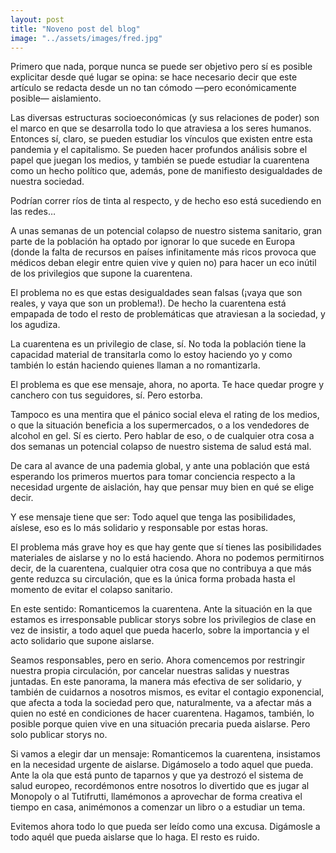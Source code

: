 ```yaml
---
layout: post
title: "Noveno post del blog"
image: "../assets/images/fred.jpg"
---
```

Primero que nada, porque nunca se puede ser objetivo pero sí es posible explicitar desde qué lugar se opina: se hace necesario decir que este artículo se redacta desde un no tan cómodo —pero económicamente posible— aislamiento.

Las diversas estructuras socioeconómicas (y sus relaciones de poder) son el marco en que se desarrolla todo lo que atraviesa a los seres humanos. Entonces sí, claro, se pueden estudiar los vínculos que existen entre esta pandemia y el capitalismo. Se pueden hacer profundos análisis sobre el papel que juegan los medios, y también se puede estudiar la cuarentena como un hecho político que, además, pone de manifiesto desigualdades de nuestra sociedad.

Podrían correr ríos de tinta al respecto, y de hecho eso está sucediendo en las redes…

A unas semanas de un potencial colapso de nuestro sistema sanitario, gran parte de la población ha optado por ignorar lo que sucede en Europa (donde la falta de recursos en países infinitamente más ricos provoca que médicos deban elegir entre quien vive y quien no) para hacer un eco inútil de los privilegios que supone la cuarentena.

El problema no es que estas desigualdades sean falsas (¡vaya que son reales, y vaya que son un problema!). De hecho la cuarentena está empapada de todo el resto de problemáticas que atraviesan a la sociedad, y los agudiza.

La cuarentena es un privilegio de clase, sí. No toda la población tiene la capacidad material de transitarla como lo estoy haciendo yo y como también lo están haciendo quienes llaman a no romantizarla.

El problema es que ese mensaje, ahora, no aporta. Te hace quedar progre y canchero con tus seguidores, sí. Pero estorba.

Tampoco es una mentira que el pánico social eleva el rating de los medios, o que la situación beneficia a los supermercados, o a los vendedores de alcohol en gel. Sí es cierto. Pero hablar de eso, o de cualquier otra cosa a dos semanas un potencial colapso de nuestro sistema de salud está mal.

De cara al avance de una pademia global, y ante una población que está esperando los primeros muertos para tomar conciencia respecto a la necesidad urgente de aislación, hay que pensar muy bien en qué se elige decir.

Y ese mensaje tiene que ser: Todo aquel que tenga las posibilidades, aíslese, eso es lo más solidario y responsable por estas horas.

El problema más grave hoy es que hay gente que sí tienes las posibilidades materiales de aislarse y no lo está haciendo. Ahora no podemos permitirnos decir, de la cuarentena, cualquier otra cosa que no contribuya a que más gente reduzca su circulación, que es la única forma probada hasta el momento de evitar el colapso sanitario.

En este sentido: Romanticemos la cuarentena. Ante la situación en la que estamos es irresponsable publicar storys sobre los privilegios de clase en vez de insistir, a todo aquel que pueda hacerlo, sobre la importancia y el acto solidario que supone aislarse.

Seamos responsables, pero en serio. Ahora comencemos por restringir nuestra propia circulación, por cancelar nuestras salidas y nuestras juntadas. En este panorama, la manera más efectiva de ser solidario, y también de cuidarnos a nosotros mismos, es evitar el contagio exponencial, que afecta a toda la sociedad pero que, naturalmente, va a afectar más a quien no esté en condiciones de hacer cuarentena. Hagamos, también, lo posible porque quien vive en una situación precaria pueda aislarse. Pero solo publicar storys no.

Si vamos a elegir dar un mensaje: Romanticemos la cuarentena, insistamos en la necesidad urgente de aislarse. Digámoselo a todo aquel que pueda. Ante la ola que está punto de taparnos y que ya destrozó el sistema de salud europeo, recordémonos entre nosotros lo divertido que es jugar al Monopoly o al Tutifrutti, llamémonos a aprovechar de forma creativa el tiempo en casa, animémonos a comenzar un libro o a estudiar un tema.

Evitemos ahora todo lo que pueda ser leído como una excusa. Digámosle a todo aquél que pueda aislarse que lo haga. El resto es ruido.